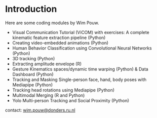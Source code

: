 # Introduction

Here are some coding modules by Wim Pouw.

- Visual Communication Tutorial (ViCOM) with exercises: A complete kinematic feature extraction pipeline (Python)
- Creating video-embedded animations (Python)
- Human Behavior Classification using Convolutional Neural Networks (Python)
- 3D tracking (Python)
- Extracting amplitude envelope (R)
- Gesture Kinematics spaces/dynamic time warping (Python) & Data Dashboard (Python)
- Tracking and Masking Single-person face, hand, body poses with Mediapipe (Python)
- Tracking head rotations using Mediapipe (Python)
- Multimodal Merging (R and Python)
- Yolo Multi-person Tracking and Social Proximity (Python)

contact: wim.pouw@donders.ru.nl